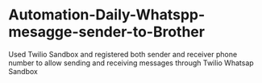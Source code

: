 # Automation-Daily-Whatspp-mesagge-sender-to-Brother
Used Twilio Sandbox and registered both sender and receiver phone number to allow sending and receiving messages through Twilio Whatsap Sandbox
